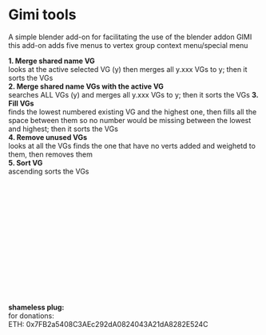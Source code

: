 # Gimi tools


A simple blender add-on for facilitating the use of the blender addon GIMI
this add-on adds five menus to vertex group context menu/special menu

**1. Merge shared name VG**  
    looks at the active selected VG (y) then merges all y.xxx VGs to y; then it sorts the VGs  
**2. Merge shared name VGs with the active VG**  
    searches ALL VGs (y) and merges all y.xxx VGs to y; then it sorts the VGs
**3. Fill VGs**  
    finds the lowest numbered existing VG and the highest one, then fills all the space between them so no number would be missing between the lowest and highest; then it sorts the VGs  
**4. Remove unused VGs**  
    looks at all the VGs finds the one that have no verts added and weighetd to them, then removes them  
**5. Sort VG**  
    ascending sorts the VGs  
&nbsp;  
&nbsp;  
&nbsp;  
&nbsp;  
&nbsp;  
&nbsp;  
&nbsp;  
&nbsp;  
&nbsp;  
&nbsp;  
&nbsp;  
&nbsp;  
&nbsp;  
&nbsp;  
&nbsp;  
**shameless plug:**  
for donations:  
ETH: 0x7FB2a5408C3AEc292dA0824043A21dA8282E524C  
